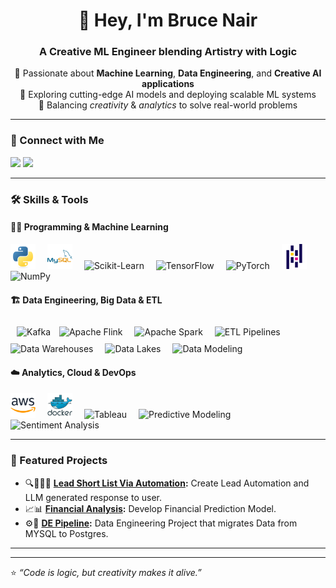 <h1 align="center">👋 Hey, I'm Bruce Nair </h1>
<h3 align="center">A Creative ML Engineer blending Artistry with Logic</h3>

<p align="center">
    🌱 Passionate about <b>Machine Learning</b>, <b>Data Engineering</b>, and <b>Creative AI applications</b> <br/>
    🚀 Exploring cutting-edge AI models and deploying scalable ML systems <br/>
    🎨 Balancing <i>creativity</i> & <i>analytics</i> to solve real-world problems
</p>

---

### 🔗 Connect with Me
<p align="left">
<a href="https://www.linkedin.com/in/bruce-n-b61b71146/" target="_blank"><img src="https://img.shields.io/badge/LinkedIn-%230077B5.svg?&style=for-the-badge&logo=linkedin&logoColor=white" /></a>
<a href="mailto:nair.ratish70@gmail.com" target="_blank"><img src="https://img.shields.io/badge/Gmail-D14836?style=for-the-badge&logo=gmail&logoColor=white" /></a>
</p>

---

### 🛠️ Skills & Tools

#### 👨‍💻 Programming & Machine Learning
<p align="left">
  <img src="https://raw.githubusercontent.com/devicons/devicon/master/icons/python/python-original.svg" alt="Python" width="40" height="40" style="margin-right:15px;"/>
  <img src="https://raw.githubusercontent.com/devicons/devicon/master/icons/mysql/mysql-original-wordmark.svg" alt="SQL" width="40" height="40" style="margin-right:15px;"/>
  <img src="https://upload.wikimedia.org/wikipedia/commons/0/05/Scikit_learn_logo_small.svg" alt="Scikit-Learn" width="40" height="40" style="margin-right:15px;"/>
  <img src="https://www.vectorlogo.zone/logos/tensorflow/tensorflow-icon.svg" alt="TensorFlow" width="40" height="40" style="margin-right:15px;"/>
  <img src="https://www.vectorlogo.zone/logos/pytorch/pytorch-icon.svg" alt="PyTorch" width="40" height="40" style="margin-right:15px;"/>
  <img src="https://raw.githubusercontent.com/devicons/devicon/master/icons/pandas/pandas-original.svg" alt="Pandas" width="40" height="40" style="margin-right:15px;"/>
  <img src="https://en.wikipedia.org/wiki/NumPy#/media/File:NumPy_logo_2020.svg" alt="NumPy" width="40" height="40" style="margin-right:15px;"/>
</p>

#### 🏗️ Data Engineering, Big Data & ETL
<p align="left">
  <img src="https://www.vectorlogo.zone/logos/apache_kafka/apache_kafka-icon.svg" alt="Kafka" width="40" height="40" style="margin: 10px;;"/>
  <img src="https://flink.apache.org/img/flink-header-logo.svg" alt="Apache Flink" width="40" height="40" style="margin-right:15px;"/>
  <img src="https://spark.apache.org/images/spark-logo-trademark.png" alt="Apache Spark" width="40" height="40" style="margin-right:15px;"/>
  <img src="https://cdn-icons-png.flaticon.com/512/2204/2204349.png" alt="ETL Pipelines" width="40" height="40" style="margin-right:15px;"/>
  <img src="https://cdn-icons-png.flaticon.com/512/4401/4401475.png" alt="Data Warehouses" width="40" height="40" style="margin-right:15px;"/>
  <img src="https://cdn-icons-png.flaticon.com/512/2234/2234685.png" alt="Data Lakes" width="40" height="40" style="margin-right:15px;"/>
  <img src="https://cdn-icons-png.flaticon.com/512/3652/3652191.png" alt="Data Modeling" width="40" height="40" style="margin-right:15px;"/>
</p>

#### ☁️ Analytics, Cloud & DevOps
<p align="left">
  <img src="https://raw.githubusercontent.com/devicons/devicon/master/icons/amazonwebservices/amazonwebservices-original-wordmark.svg" alt="AWS" width="40" height="40" style="margin-right:15px;"/>
  <img src="https://raw.githubusercontent.com/devicons/devicon/master/icons/docker/docker-original-wordmark.svg" alt="Docker" width="40" height="40" style="margin-right:15px;"/>
  <img src="https://cdn.worldvectorlogo.com/logos/tableau-software.svg" alt="Tableau" width="40" height="40" style="margin-right:15px;"/>
  <img src="https://cdn-icons-png.flaticon.com/512/4260/4260330.png" alt="Predictive Modeling" width="40" height="40" style="margin-right:15px;"/>
  <img src="https://cdn-icons-png.flaticon.com/512/3940/3940056.png" alt="Sentiment Analysis" width="40" height="40" style="margin-right:15px;"/>
</p>


---

### 🚀 Featured Projects
- 🔍👨🏻‍💼 **[Lead Short List Via Automation](https://github.com/MorisDe/lead_shortlist_automation):** Create Lead Automation and LLM generated response to user.
- 📈📊 **[Financial Analysis](https://github.com/MorisDe/Financial-Statements):** Develop Financial Prediction Model.
- ⚙🧾 **[DE Pipeline](https://github.com/MorisDe/DE_PIPELINE):** Data Engineering Project that migrates Data from MYSQL to Postgres.

---

---
⭐️ *“Code is logic, but creativity makes it alive.”*

